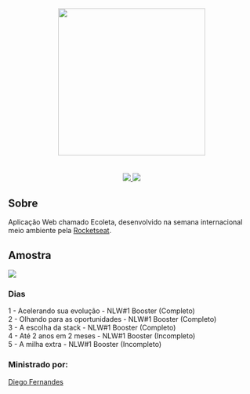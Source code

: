 <h3 align="center">
    <img width="300px" src="https://i.imgur.com/s1AQMrU.png">
    <br><br>
</h3>
<p align="center">
  <a href="https://rocketseat.com.br">
    <img src="https://img.shields.io/badge/Made--by-Rocketseat-blueviolet">
  </a>
  <a>
  <img src="https://img.shields.io/github/license/WillianSz/NLW-1.0">
</p>
                                          
## Sobre 

Aplicação Web chamado Ecoleta, desenvolvido na semana internacional meio ambiente pela [Rocketseat](https://rocketseat.com.br).

## Amostra

<img src="https://i.imgur.com/Fhi9FRK.png">

### Dias

1 - Acelerando sua evolução - NLW#1 Booster (Completo)
<br>
2 - Olhando para as oportunidades - NLW#1 Booster (Completo)
<br>
3 - A escolha da stack - NLW#1 Booster (Completo)
<br>
4 - Até 2 anos em 2 meses - NLW#1 Booster (Incompleto)
<br>
5 - A milha extra - NLW#1 Booster (Incompleto)

### Ministrado por:

[Diego Fernandes](https://github.com/diego3g)


